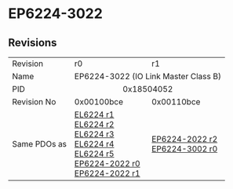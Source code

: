 # EP6224-3022

## Revisions
<table>
<tr>
<td>Revision</td>
<td>r0</td>
<td>r1</td>
</tr>
<tr>
<td>Name</td>
<td colspan=2 align="center">EP6224-3022 (IO Link Master Class B)</td>
</tr>
<tr>
<td>PID</td>
<td colspan=2 align="center">0x18504052</td>
</tr>
<tr>
<td>Revision No</td>
<td>0x00100bce</td>
<td>0x00110bce</td>
</tr>
<tr>
<td>Same PDOs as</td>
<td><a href="EL6224.md">EL6224 r1</a><br/><a href="EL6224.md">EL6224 r2</a><br/><a href="EL6224.md">EL6224 r3</a><br/><a href="EL6224.md">EL6224 r4</a><br/><a href="EL6224.md">EL6224 r5</a><br/><a href="EP6224-2022.md">EP6224-2022 r0</a><br/><a href="EP6224-2022.md">EP6224-2022 r1</a></td>
<td><a href="EP6224-2022.md">EP6224-2022 r2</a><br/><a href="EP6224-3002.md">EP6224-3002 r0</a></td>
</tr>
</table>
